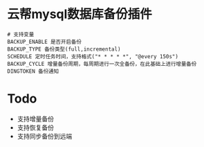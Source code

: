 # 云帮mysql数据库备份插件

```
# 支持变量
BACKUP_ENABLE 是否开启备份
BACKUP_TYPE 备份类型(full,incremental)
SCHEDULE 定时任务时间，支持格式("* * * * *", "@every 150s")
BACKUP_CYCLE 增量备份周期，每周期进行一次全备份，在此基础上进行增量备份
DINGTOKEN 备份通知
```

# Todo

- 支持增量备份
- 支持恢复备份
- 支持同步备份到远端
